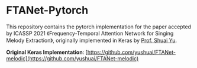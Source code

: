 # FTANet-Pytorch

This repository contains the pytorch implementation for the paper accepted by ICASSP 2021 《Frequency-Temporal Attention Network for Singing Melody Extraction》, originally implemented in Keras by [Prof. Shuai Yu](https://github.com/yushuai).

**Original Keras Implementation**: [https://github.com/yushuai/FTANet-melodic](https://github.com/yushuai/FTANet-melodic)
